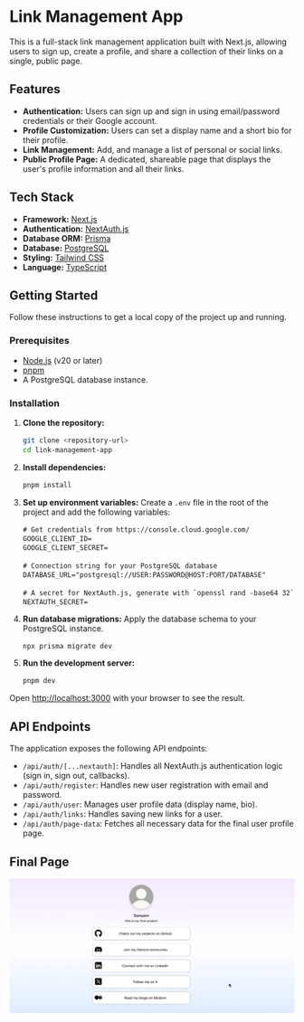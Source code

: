 # Link Management App

This is a full-stack link management application built with Next.js, allowing users to sign up, create a profile, and share a collection of their links on a single, public page.

## Features

*   **Authentication:** Users can sign up and sign in using email/password credentials or their Google account.
*   **Profile Customization:** Users can set a display name and a short bio for their profile.
*   **Link Management:** Add, and manage a list of personal or social links.
*   **Public Profile Page:** A dedicated, shareable page that displays the user's profile information and all their links.

## Tech Stack

*   **Framework:** [Next.js](https://nextjs.org/)
*   **Authentication:** [NextAuth.js](https://next-auth.js.org/)
*   **Database ORM:** [Prisma](https://www.prisma.io/)
*   **Database:** [PostgreSQL](https://www.postgresql.org/)
*   **Styling:** [Tailwind CSS](https://tailwindcss.com/)
*   **Language:** [TypeScript](https://www.typescriptlang.org/)

## Getting Started

Follow these instructions to get a local copy of the project up and running.

### Prerequisites

*   [Node.js](https://nodejs.org/en/) (v20 or later)
*   [pnpm](https://pnpm.io/installation)
*   A PostgreSQL database instance.

### Installation

1.  **Clone the repository:**
    ```bash
    git clone <repository-url>
    cd link-management-app
    ```

2.  **Install dependencies:**
    ```bash
    pnpm install
    ```

3.  **Set up environment variables:**
    Create a `.env` file in the root of the project and add the following variables:

    ```env
    # Get credentials from https://console.cloud.google.com/
    GOOGLE_CLIENT_ID=
    GOOGLE_CLIENT_SECRET=

    # Connection string for your PostgreSQL database
    DATABASE_URL="postgresql://USER:PASSWORD@HOST:PORT/DATABASE"

    # A secret for NextAuth.js, generate with `openssl rand -base64 32`
    NEXTAUTH_SECRET=
    ```

4.  **Run database migrations:**
    Apply the database schema to your PostgreSQL instance.
    ```bash
    npx prisma migrate dev
    ```

5.  **Run the development server:**
    ```bash
    pnpm dev
    ```

Open [http://localhost:3000](http://localhost:3000) with your browser to see the result.

## API Endpoints

The application exposes the following API endpoints:

*   `/api/auth/[...nextauth]`: Handles all NextAuth.js authentication logic (sign in, sign out, callbacks).
*   `/api/auth/register`: Handles new user registration with email and password.
*   `/api/auth/user`: Manages user profile data (display name, bio).
*   `/api/auth/links`: Handles saving new links for a user.
*   `/api/auth/page-data`: Fetches all necessary data for the final user profile page.

## Final Page

![Final Page](./public/page.png)
